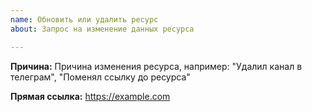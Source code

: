 ```yaml
---
name: Обновить или удалить ресурс
about: Запрос на изменение данных ресурса

---
```


**Причина:**
Причина изменения ресурса, например: "Удалил канал в телеграм", "Поменял ссылку до ресурса"

**Прямая ссылка:**
https://example.com

